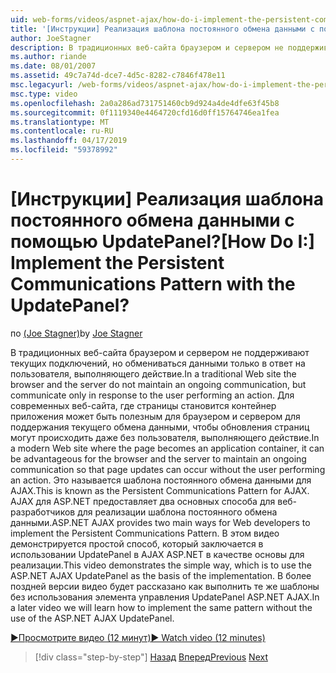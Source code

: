 ```yaml
---
uid: web-forms/videos/aspnet-ajax/how-do-i-implement-the-persistent-communications-pattern-with-the-updatepanel
title: '[Инструкции] Реализация шаблона постоянного обмена данными с помощью UpdatePanel? | Документы Майкрософт'
author: JoeStagner
description: В традиционных веб-сайта браузером и сервером не поддерживают текущих подключений, но обмениваться данными только в ответ на пользователя, выполняющего акт...
ms.author: riande
ms.date: 08/01/2007
ms.assetid: 49c7a74d-dce7-4d5c-8282-c7846f478e11
msc.legacyurl: /web-forms/videos/aspnet-ajax/how-do-i-implement-the-persistent-communications-pattern-with-the-updatepanel
msc.type: video
ms.openlocfilehash: 2a0a286ad731751460cb9d924a4de4dfe63f45b8
ms.sourcegitcommit: 0f1119340e4464720cfd16d0ff15764746ea1fea
ms.translationtype: MT
ms.contentlocale: ru-RU
ms.lasthandoff: 04/17/2019
ms.locfileid: "59378992"
---
```

# <a name="how-do-i-implement-the-persistent-communications-pattern-with-the-updatepanel"></a><span data-ttu-id="71122-104">[Инструкции] Реализация шаблона постоянного обмена данными с помощью UpdatePanel?</span><span class="sxs-lookup"><span data-stu-id="71122-104">[How Do I:] Implement the Persistent Communications Pattern with the UpdatePanel?</span></span>

<span data-ttu-id="71122-105">по [(Joe Stagner)](https://github.com/JoeStagner)</span><span class="sxs-lookup"><span data-stu-id="71122-105">by [Joe Stagner](https://github.com/JoeStagner)</span></span>

<span data-ttu-id="71122-106">В традиционных веб-сайта браузером и сервером не поддерживают текущих подключений, но обмениваться данными только в ответ на пользователя, выполняющего действие.</span><span class="sxs-lookup"><span data-stu-id="71122-106">In a traditional Web site the browser and the server do not maintain an ongoing communication, but communicate only in response to the user performing an action.</span></span> <span data-ttu-id="71122-107">Для современных веб-сайта, где страницы становится контейнер приложения может быть полезным для браузером и сервером для поддержания текущего обмена данными, чтобы обновления страниц могут происходить даже без пользователя, выполняющего действие.</span><span class="sxs-lookup"><span data-stu-id="71122-107">In a modern Web site where the page becomes an application container, it can be advantageous for the browser and the server to maintain an ongoing communication so that page updates can occur without the user performing an action.</span></span> <span data-ttu-id="71122-108">Это называется шаблона постоянного обмена данными для AJAX.</span><span class="sxs-lookup"><span data-stu-id="71122-108">This is known as the Persistent Communications Pattern for AJAX.</span></span> <span data-ttu-id="71122-109">AJAX для ASP.NET предоставляет два основных способа для веб-разработчиков для реализации шаблона постоянного обмена данными.</span><span class="sxs-lookup"><span data-stu-id="71122-109">ASP.NET AJAX provides two main ways for Web developers to implement the Persistent Communications Pattern.</span></span> <span data-ttu-id="71122-110">В этом видео демонстрируется простой способ, который заключается в использовании UpdatePanel в AJAX ASP.NET в качестве основы для реализации.</span><span class="sxs-lookup"><span data-stu-id="71122-110">This video demonstrates the simple way, which is to use the ASP.NET AJAX UpdatePanel as the basis of the implementation.</span></span> <span data-ttu-id="71122-111">В более поздней версии видео будет рассказано как выполнить те же шаблоны без использования элемента управления UpdatePanel ASP.NET AJAX.</span><span class="sxs-lookup"><span data-stu-id="71122-111">In a later video we will learn how to implement the same pattern without the use of the ASP.NET AJAX UpdatePanel.</span></span>

[<span data-ttu-id="71122-112">&#9654;Просмотрите видео (12 минут)</span><span class="sxs-lookup"><span data-stu-id="71122-112">&#9654; Watch video (12 minutes)</span></span>](https://channel9.msdn.com/Blogs/ASP-NET-Site-Videos/how-do-i-implement-the-persistent-communications-pattern-with-the-updatepanel)

> [!div class="step-by-step"]
> <span data-ttu-id="71122-113">[Назад](how-do-i-use-the-conditional-updatemode-of-the-updatepanel.md)
> [Вперед](how-do-i-localize-an-aspnet-ajax-application.md)</span><span class="sxs-lookup"><span data-stu-id="71122-113">[Previous](how-do-i-use-the-conditional-updatemode-of-the-updatepanel.md)
[Next](how-do-i-localize-an-aspnet-ajax-application.md)</span></span>
